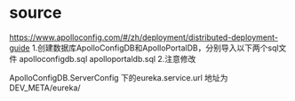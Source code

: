 # source
https://www.apolloconfig.com/#/zh/deployment/distributed-deployment-guide
1.创建数据库ApolloConfigDB和ApolloPortalDB，分别导入以下两个sql文件
apolloconfigdb.sql
apolloportaldb.sql
2.注意修改

ApolloConfigDB.ServerConfig 下的eureka.service.url 地址为DEV_META/eureka/